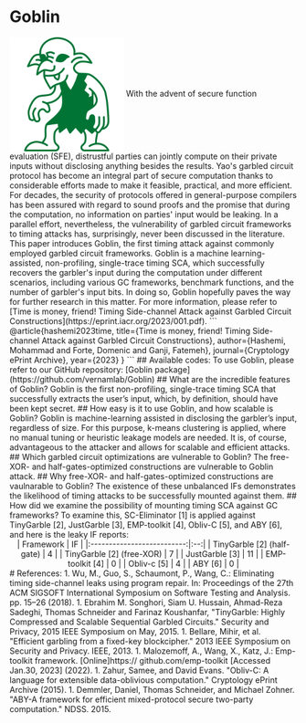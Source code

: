 # Goblin
<img src="https://github.com/vernamlab/Goblin/blob/Website/noun-goblin-5218422-007435.png" alt="drawing" width="200" align="center"/>
With the advent of secure function evaluation (SFE), distrustful parties can jointly compute on their private inputs without disclosing anything besides the results. Yao's garbled circuit protocol has become an integral part of secure computation thanks to considerable efforts made to make it feasible, practical, and more efficient. For decades, the security of protocols offered in general-purpose compilers has been assured with regard to sound proofs and the promise that during the computation, no information on parties' input would be leaking. In a parallel effort, nevertheless, the vulnerability of garbled circuit frameworks to timing attacks has, surprisingly, never been discussed in the literature. This paper introduces Goblin, the first timing attack against commonly employed garbled circuit frameworks. Goblin is a machine learning-assisted, non-profiling, single-trace timing SCA, which successfully recovers the garbler's input during the computation under different scenarios, including various GC frameworks, benchmark functions, and the number of garbler's input bits. In doing so, Goblin hopefully paves the way for further research in this matter. 
For more information, please refer to [Time is money, friend! Timing Side-channel Attack against Garbled Circuit Constructions](https://eprint.iacr.org/2023/001.pdf).
```
@article{hashemi2023time,
  title={Time is money, friend! Timing Side-channel Attack against Garbled Circuit Constructions},
  author={Hashemi, Mohammad and Forte, Domenic and Ganji, Fatemeh},
  journal={Cryptology ePrint Archive},
  year={2023}
}
```
## Available codes:
To use Goblin, please refer to our GitHub repository: [Goblin package](https://github.com/vernamlab/Goblin)
## What are the incredible features of Goblin?
Goblin is the first non-profiling, single-trace timing SCA that successfully extracts the user’s input, which, by definition, should have been kept secret.
## How easy is it to use Goblin, and how scalable is Goblin?
Goblin is machine-learning assisted in disclosing the garbler’s input, regardless of size. For this purpose, k-means clustering is applied, where no manual tuning or heuristic leakage models are needed. It is, of course, advantageous to the attacker and allows for scalable and efficient attacks.
## Which garbled circuit optimizations are vulnerable to Goblin?
The free-XOR- and half-gates-optimized constructions are vulnerable to Goblin attack.
## Why free-XOR- and half-gates-optimized constructions are vaulnarable to Goblin?
The existence of these unbalanced IFs demonstrates the likelihood of timing attacks to be successfully mounted against them.
## How did we examine the possibility of mounting timing SCA against GC frameworks?
To examine this, SC-Eliminator [1] is applied against TinyGarble [2], JustGarble [3], EMP-toolkit [4], Obliv-C [5], and ABY [6], and here is the leaky IF reports:
<div align="center">
|          Framework         | IF |
|:--------------------------:|:--:|
| TinyGarble [2] (half-gate) |  4 |
|  TinyGarble [2] (free-XOR) |  7 |
|       JustGarble [3]       | 11 |
|       EMP-toolkit [4]      |  0 |
|         Obliv-c [5]        |  4 |
|           ABY [6]          |  0 |
</div>
# References:
1. Wu, M., Guo, S., Schaumont, P., Wang, C.: Eliminating timing side-channel leaks using program repair. In: Proceedings of the 27th ACM SIGSOFT International
Symposium on Software Testing and Analysis. pp. 15–26 (2018).
1. Ebrahim M. Songhori, Siam U. Hussain, Ahmad-Reza Sadeghi, Thomas Schneider and Farinaz Koushanfar, "TinyGarble: Highly Compressed and Scalable Sequential Garbled Circuits." Security and Privacy, 2015 IEEE Symposium on May, 2015.
1. Bellare, Mihir, et al. "Efficient garbling from a fixed-key blockcipher." 2013 IEEE Symposium on Security and Privacy. IEEE, 2013.
1. Malozemoff, A., Wang, X., Katz, J.: Emp-toolkit framework. [Online]https://
github.com/emp-toolkit [Accessed Jan.30, 2023] (2022).
1. Zahur, Samee, and David Evans. "Obliv-C: A language for extensible data-oblivious computation." Cryptology ePrint Archive (2015).
1. Demmler, Daniel, Thomas Schneider, and Michael Zohner. "ABY-A framework for efficient mixed-protocol secure two-party computation." NDSS. 2015.
